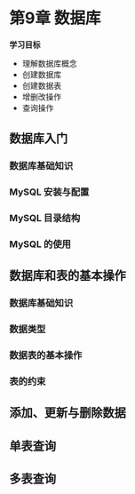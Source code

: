 # 第9章 数据库

**学习目标**

- 理解数据库概念
- 创建数据库
- 创建数据表
- 增删改操作
- 查询操作



## 数据库入门

### 数据库基础知识

### MySQL 安装与配置

### MySQL 目录结构

### MySQL 的使用



## 数据库和表的基本操作

### 数据库基础知识

### 数据类型

### 数据表的基本操作

### 表的约束



## 添加、更新与删除数据

## 单表查询

## 多表查询



